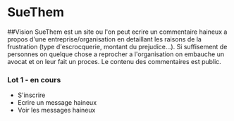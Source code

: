 # SueThem

##Vision
SueThem est un site ou l'on peut ecrire un commentaire haineux a propos d'une entreprise/organisation en detaillant les raisons de la frustration (type d'escrocquerie, montant du prejudice...). Si suffisement de personnes on quelque chose a reprocher a l'organisation on embauche un avocat et on leur fait un proces.
Le contenu des commentaires est public.

### Lot 1 - en cours
- S'inscrire
- Ecrire un message haineux
- Voir les messages haineux
